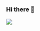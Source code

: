 ### Hi there 👋

<!--
**Slaveplus/Slaveplus** is a ✨ _special_ ✨ repository because its `README.md` (this file) appears on your GitHub profile.

Here are some ideas to get you started:

- 🔭 I’m currently working on ...
- 🌱 I’m currently learning ...
- 👯 I’m looking to collaborate on ...
- 🤔 I’m looking for help with ...
- 💬 Ask me about ...
- 📫 How to reach me: ...
- 😄 Pronouns: ...
- ⚡ Fun fact: ...
-->
<a href="https://fnfn9947.tistory.com" target="_blank"><img src="https://img.shields.io/badge/코딩노예지망생-배경색?style=for-the-badge&logo=000000&logoColor=000000"/></a>
